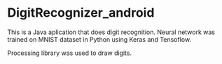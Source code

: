# DigitRecognizer_android

This is a Java aplication that does digit recognition.
Neural network was trained on MNIST dataset in Python using Keras and Tensoflow.

Processing library was used to draw digits.
